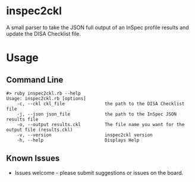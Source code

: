 # inspec2ckl
A small parser to take the JSON full output of an InSpec profile results and update the DISA Checklist file.

# Usage
## Command Line
```
#> ruby inspec2ckl.rb --help
Usage: inspec2ckl.rb [options]
    -c, --ckl ckl_file               the path to the DISA Checklist file
    -j, --json json_file             the path to the InSpec JSON results file
    -o, --output results.ckl         The file name you want for the output file (results.ckl)
    -v, --version                    inspec2ckl version
    -h, --help                       Displays Help
```

## Known Issues
- Issues welcome - please submit suggestions or issues on the board.



